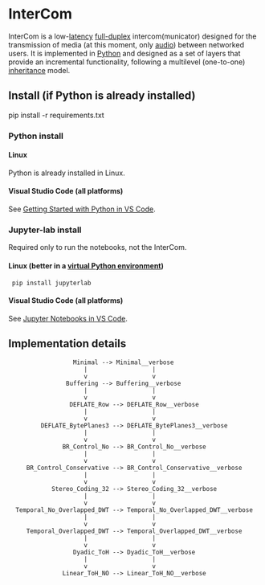 # InterCom

InterCom is a low-[latency](https://en.wikipedia.org/wiki/Latency_(engineering)) [full-duplex](https://en.wikipedia.org/wiki/Duplex_(telecommunications)#FULL-DUPLEX) intercom(municator) designed for the transmission of media (at this moment, only [audio](https://en.wikipedia.org/wiki/Digital_audio)) between networked users. It is implemented in [Python](https://www.python.org/) and designed as a set of layers that provide an incremental functionality, following a multilevel (one-to-one) [inheritance](https://en.wikipedia.org/wiki/Inheritance_(object-oriented_programming)) model.

## Install (if Python is already installed)

   pip install -r requirements.txt

### Python install

#### Linux

Python is already installed in Linux.

#### Visual Studio Code (all platforms)

See [Getting Started with Python in VS Code](https://code.visualstudio.com/docs/python/python-tutorial#_install-a-python-interpreter).

### Jupyter-lab install

Required only to run the notebooks, not the InterCom.

#### Linux (better in a [virtual Python environment](https://docs.python.org/3/library/venv.html))

     pip install jupyterlab

#### Visual Studio Code (all platforms)

See [Jupyter Notebooks in VS Code](https://code.visualstudio.com/docs/datascience/jupyter-notebooks).

## Implementation details

                      Minimal --> Minimal__verbose
                         |                  |
                         v                  v
                    Buffering --> Buffering__verbose
                         |                  |
                         v                  v
                     DEFLATE_Row --> DEFLATE_Row__verbose
                         |                  |
                         v                  v
             DEFLATE_BytePlanes3 --> DEFLATE_BytePlanes3__verbose
                         |                  |
                         v                  v
                   BR_Control_No --> BR_Control_No__verbose
                         |                  |
                         v                  v
         BR_Control_Conservative --> BR_Control_Conservative__verbose
                         |                  |
                         v                  v
                Stereo_Coding_32 --> Stereo_Coding_32__verbose
                         |                  |
                         v                  v
      Temporal_No_Overlapped_DWT --> Temporal_No_Overlapped_DWT__verbose
                         |                  |
                         v                  v
         Temporal_Overlapped_DWT --> Temporal_Overlapped_DWT__verbose
                         |                  |
                         v                  v
                      Dyadic_ToH --> Dyadic_ToH__verbose
                         |                  |
                         v                  v
                   Linear_ToH_NO --> Linear_ToH_NO__verbose
